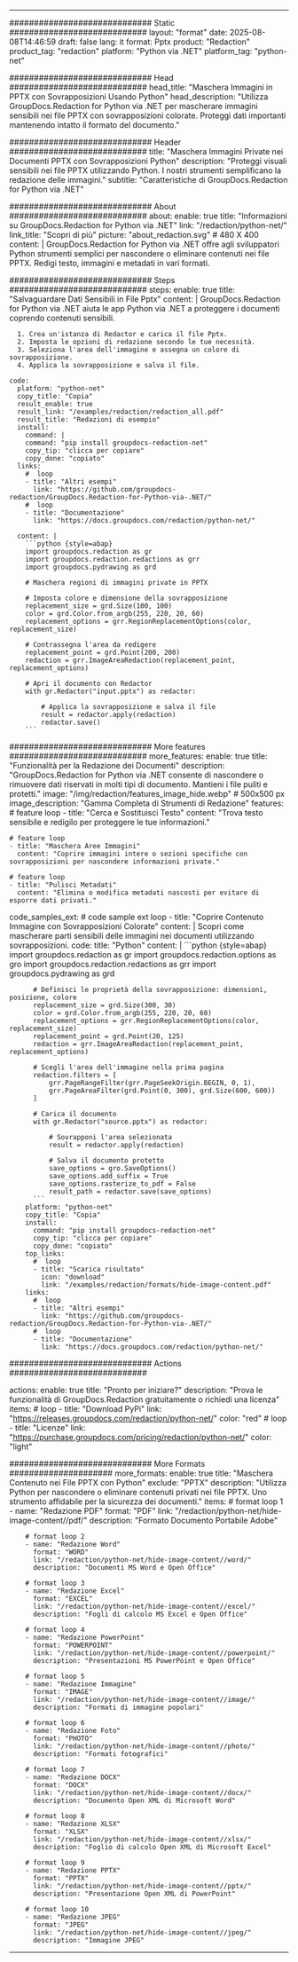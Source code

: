 
---
############################# Static ############################
layout: "format"
date:  2025-08-08T14:46:59
draft: false
lang: it
format: Pptx
product: "Redaction"
product_tag: "redaction"
platform: "Python via .NET"
platform_tag: "python-net"

############################# Head ############################
head_title: "Maschera Immagini in PPTX con Sovrapposizioni Usando Python"
head_description: "Utilizza GroupDocs.Redaction for Python via .NET per mascherare immagini sensibili nei file PPTX con sovrapposizioni colorate. Proteggi dati importanti mantenendo intatto il formato del documento."

############################# Header ############################
title: "Maschera Immagini Private nei Documenti PPTX con Sovrapposizioni Python" 
description: "Proteggi visuali sensibili nei file PPTX utilizzando Python. I nostri strumenti semplificano la redazione delle immagini."
subtitle: "Caratteristiche di GroupDocs.Redaction for Python via .NET" 

############################# About ############################
about:
    enable: true
    title: "Informazioni su GroupDocs.Redaction for Python via .NET"
    link: "/redaction/python-net/"
    link_title: "Scopri di più"
    picture: "about_redaction.svg" # 480 X 400
    content: |
       GroupDocs.Redaction for Python via .NET offre agli sviluppatori Python strumenti semplici per nascondere o eliminare contenuti nei file PPTX. Redigi testo, immagini e metadati in vari formati.

############################# Steps ############################
steps:
    enable: true
    title: "Salvaguardare Dati Sensibili in File Pptx"
    content: |
      GroupDocs.Redaction for Python via .NET aiuta le app Python via .NET a proteggere i documenti coprendo contenuti sensibili.
      
      1. Crea un'istanza di Redactor e carica il file Pptx.
      2. Imposta le opzioni di redazione secondo le tue necessità.
      3. Seleziona l'area dell'immagine e assegna un colore di sovrapposizione.
      4. Applica la sovrapposizione e salva il file.
   
    code:
      platform: "python-net"
      copy_title: "Copia"
      result_enable: true
      result_link: "/examples/redaction/redaction_all.pdf"
      result_title: "Redazioni di esempio"
      install:
        command: |
        command: "pip install groupdocs-redaction-net"
        copy_tip: "clicca per copiare"
        copy_done: "copiato"
      links:
        #  loop
        - title: "Altri esempi"
          link: "https://github.com/groupdocs-redaction/GroupDocs.Redaction-for-Python-via-.NET/"
        #  loop
        - title: "Documentazione"
          link: "https://docs.groupdocs.com/redaction/python-net/"
          
      content: |
        ```python {style=abap}
        import groupdocs.redaction as gr
        import groupdocs.redaction.redactions as grr
        import groupdocs.pydrawing as grd

        # Maschera regioni di immagini private in PPTX

        # Imposta colore e dimensione della sovrapposizione
        replacement_size = grd.Size(100, 100)
        color = grd.Color.from_argb(255, 220, 20, 60)
        replacement_options = grr.RegionReplacementOptions(color, replacement_size)

        # Contrassegna l'area da redigere
        replacement_point = grd.Point(200, 200)
        redaction = grr.ImageAreaRedaction(replacement_point, replacement_options)
                
        # Apri il documento con Redactor
        with gr.Redactor("input.pptx") as redactor:

            # Applica la sovrapposizione e salva il file
            result = redactor.apply(redaction)
            redactor.save()
        ```            


############################# More features ############################
more_features:
  enable: true
  title: "Funzionalità per la Redazione dei Documenti"
  description: "GroupDocs.Redaction for Python via .NET consente di nascondere o rimuovere dati riservati in molti tipi di documento. Mantieni i file puliti e protetti."
  image: "/img/redaction/features_image_hide.webp" # 500x500 px
  image_description: "Gamma Completa di Strumenti di Redazione"
  features:
    # feature loop
    - title: "Cerca e Sostituisci Testo"
      content: "Trova testo sensibile e redigilo per proteggere le tue informazioni."

    # feature loop
    - title: "Maschera Aree Immagini"
      content: "Coprire immagini intere o sezioni specifiche con sovrapposizioni per nascondere informazioni private."

    # feature loop
    - title: "Pulisci Metadati"
      content: "Elimina o modifica metadati nascosti per evitare di esporre dati privati."
      
  code_samples_ext:
    # code sample ext loop
    - title: "Coprire Contenuto Immagine con Sovrapposizioni Colorate"
      content: |
        Scopri come mascherare parti sensibili delle immagini nei documenti utilizzando sovrapposizioni.
      code:
        title: "Python"
        content: |
          ```python {style=abap}
          import groupdocs.redaction as gr
          import groupdocs.redaction.options as gro
          import groupdocs.redaction.redactions as grr
          import groupdocs.pydrawing as grd

          # Definisci le proprietà della sovrapposizione: dimensioni, posizione, colore
          replacement_size = grd.Size(300, 30)
          color = grd.Color.from_argb(255, 220, 20, 60)
          replacement_options = grr.RegionReplacementOptions(color, replacement_size)
          replacement_point = grd.Point(20, 125)
          redaction = grr.ImageAreaRedaction(replacement_point, replacement_options)

          # Scegli l'area dell'immagine nella prima pagina
          redaction.filters = [
              grr.PageRangeFilter(grr.PageSeekOrigin.BEGIN, 0, 1),
              grr.PageAreaFilter(grd.Point(0, 300), grd.Size(600, 600))
          ]

          # Carica il documento
          with gr.Redactor("source.pptx") as redactor:

              # Sovrapponi l'area selezionata
              result = redactor.apply(redaction)

              # Salva il documento protetto
              save_options = gro.SaveOptions()
              save_options.add_suffix = True
              save_options.rasterize_to_pdf = False
              result_path = redactor.save(save_options)
          ```
        platform: "python-net"
        copy_title: "Copia"
        install:
          command: "pip install groupdocs-redaction-net"
          copy_tip: "clicca per copiare"
          copy_done: "copiato"
        top_links:
          #  loop
          - title: "Scarica risultato"
            icon: "download"
            link: "/examples/redaction/formats/hide-image-content.pdf"
        links:
          #  loop
          - title: "Altri esempi"
            link: "https://github.com/groupdocs-redaction/GroupDocs.Redaction-for-Python-via-.NET/"
          #  loop
          - title: "Documentazione"
            link: "https://docs.groupdocs.com/redaction/python-net/"


############################# Actions ############################

actions:
  enable: true
  title: "Pronto per iniziare?"
  description: "Prova le funzionalità di GroupDocs.Redaction gratuitamente o richiedi una licenza"
  items:
    #  loop
    - title: "Download PyPi"
      link: "https://releases.groupdocs.com/redaction/python-net/"
      color: "red"
        #  loop
    - title: "Licenze"
      link: "https://purchase.groupdocs.com/pricing/redaction/python-net/"
      color: "light"


############################# More Formats #####################
more_formats:
    enable: true
    title: "Maschera Contenuto nei File PPTX con Python"
    exclude: "PPTX"
    description: "Utilizza Python per nascondere o eliminare contenuti privati nei file PPTX. Uno strumento affidabile per la sicurezza dei documenti."
    items: 
        # format loop 1
        - name: "Redazione PDF"
          format: "PDF"
          link: "/redaction/python-net/hide-image-content//pdf/"
          description: "Formato Documento Portabile Adobe"

        # format loop 2
        - name: "Redazione Word"
          format: "WORD"
          link: "/redaction/python-net/hide-image-content//word/"
          description: "Documenti MS Word e Open Office"
          
        # format loop 3
        - name: "Redazione Excel"
          format: "EXCEL"
          link: "/redaction/python-net/hide-image-content//excel/"
          description: "Fogli di calcolo MS Excel e Open Office"

        # format loop 4
        - name: "Redazione PowerPoint"
          format: "POWERPOINT"
          link: "/redaction/python-net/hide-image-content//powerpoint/"
          description: "Presentazioni MS PowerPoint e Open Office"

        # format loop 5
        - name: "Redazione Immagine"
          format: "IMAGE"
          link: "/redaction/python-net/hide-image-content//image/"
          description: "Formati di immagine popolari"

        # format loop 6
        - name: "Redazione Foto"
          format: "PHOTO"
          link: "/redaction/python-net/hide-image-content//photo/"
          description: "Formati fotografici"

        # format loop 7
        - name: "Redazione DOCX"
          format: "DOCX"
          link: "/redaction/python-net/hide-image-content//docx/"
          description: "Documento Open XML di Microsoft Word"
          
        # format loop 8
        - name: "Redazione XLSX"
          format: "XLSX"
          link: "/redaction/python-net/hide-image-content//xlsx/"
          description: "Foglio di calcolo Open XML di Microsoft Excel"
          
        # format loop 9
        - name: "Redazione PPTX"
          format: "PPTX"
          link: "/redaction/python-net/hide-image-content//pptx/"
          description: "Presentazione Open XML di PowerPoint"

        # format loop 10
        - name: "Redazione JPEG"
          format: "JPEG"
          link: "/redaction/python-net/hide-image-content//jpeg/"
          description: "Immagine JPEG"


---